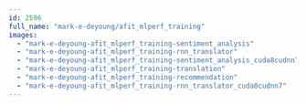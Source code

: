 ```yaml
---
id: 2596
full_name: "mark-e-deyoung/afit_mlperf_training"
images: 
  - "mark-e-deyoung-afit_mlperf_training-sentiment_analysis"
  - "mark-e-deyoung-afit_mlperf_training-rnn_translator"
  - "mark-e-deyoung-afit_mlperf_training-sentiment_analysis_cuda8cudnn7"
  - "mark-e-deyoung-afit_mlperf_training-translation"
  - "mark-e-deyoung-afit_mlperf_training-recommendation"
  - "mark-e-deyoung-afit_mlperf_training-rnn_translator_cuda8cudnn7"
---
```

